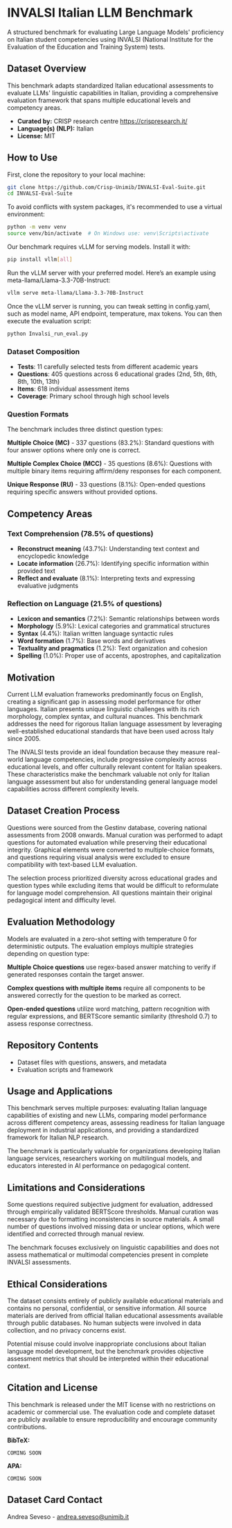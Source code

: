 # INVALSI Italian LLM Benchmark

A structured benchmark for evaluating Large Language Models' proficiency on Italian student competencies using INVALSI (National Institute for the Evaluation of the Education and Training System) tests.

## Dataset Overview

This benchmark adapts standardized Italian educational assessments to evaluate LLMs' linguistic capabilities in Italian, providing a comprehensive evaluation framework that spans multiple educational levels and competency areas.

- **Curated by:** CRISP research centre https://crispresearch.it/
- **Language(s) (NLP):** Italian
- **License:** MIT

## How to Use

First, clone the repository to your local machine:

```bash
git clone https://github.com/Crisp-Unimib/INVALSI-Eval-Suite.git
cd INVALSI-Eval-Suite
```

To avoid conflicts with system packages, it's recommended to use a virtual environment:

```bash
python -m venv venv
source venv/bin/activate  # On Windows use: venv\Scripts\activate
```

Our benchmark requires vLLM for serving models. Install it with:

```bash
pip install vllm[all]
```

Run the vLLM server with your preferred model. Here’s an example using meta-llama/Llama-3.3-70B-Instruct:

```bash
vllm serve meta-llama/Llama-3.3-70B-Instruct
```

Once the vLLM server is running, you can tweak setting in config.yaml, such as model name, API endpoint, temperature, max tokens.
You can then execute the evaluation script:

```bash
python Invalsi_run_eval.py
```

### Dataset Composition

- **Tests**: 11 carefully selected tests from different academic years
- **Questions**: 405 questions across 6 educational grades (2nd, 5th, 6th, 8th, 10th, 13th)
- **Items**: 618 individual assessment items
- **Coverage**: Primary school through high school levels

### Question Formats

The benchmark includes three distinct question types:

**Multiple Choice (MC)** - 337 questions (83.2%): Standard questions with four answer options where only one is correct.

**Multiple Complex Choice (MCC)** - 35 questions (8.6%): Questions with multiple binary items requiring affirm/deny responses for each component.

**Unique Response (RU)** - 33 questions (8.1%): Open-ended questions requiring specific answers without provided options.

## Competency Areas

### Text Comprehension (78.5% of questions)

- **Reconstruct meaning** (43.7%): Understanding text context and encyclopedic knowledge
- **Locate information** (26.7%): Identifying specific information within provided text
- **Reflect and evaluate** (8.1%): Interpreting texts and expressing evaluative judgments

### Reflection on Language (21.5% of questions)

- **Lexicon and semantics** (7.2%): Semantic relationships between words
- **Morphology** (5.9%): Lexical categories and grammatical structures
- **Syntax** (4.4%): Italian written language syntactic rules
- **Word formation** (1.7%): Base words and derivatives
- **Textuality and pragmatics** (1.2%): Text organization and cohesion
- **Spelling** (1.0%): Proper use of accents, apostrophes, and capitalization

## Motivation

Current LLM evaluation frameworks predominantly focus on English, creating a significant gap in assessing model performance for other languages. Italian presents unique linguistic challenges with its rich morphology, complex syntax, and cultural nuances. This benchmark addresses the need for rigorous Italian language assessment by leveraging well-established educational standards that have been used across Italy since 2005.

The INVALSI tests provide an ideal foundation because they measure real-world language competencies, include progressive complexity across educational levels, and offer culturally relevant content for Italian speakers. These characteristics make the benchmark valuable not only for Italian language assessment but also for understanding general language model capabilities across different complexity levels.

## Dataset Creation Process

Questions were sourced from the Gestinv database, covering national assessments from 2008 onwards. Manual curation was performed to adapt questions for automated evaluation while preserving their educational integrity. Graphical elements were converted to multiple-choice formats, and questions requiring visual analysis were excluded to ensure compatibility with text-based LLM evaluation.

The selection process prioritized diversity across educational grades and question types while excluding items that would be difficult to reformulate for language model comprehension. All questions maintain their original pedagogical intent and difficulty level.

## Evaluation Methodology

Models are evaluated in a zero-shot setting with temperature 0 for deterministic outputs. The evaluation employs multiple strategies depending on question type:

**Multiple Choice questions** use regex-based answer matching to verify if generated responses contain the target answer.

**Complex questions with multiple items** require all components to be answered correctly for the question to be marked as correct.

**Open-ended questions** utilize word matching, pattern recognition with regular expressions, and BERTScore semantic similarity (threshold 0.7) to assess response correctness.

## Repository Contents

- Dataset files with questions, answers, and metadata
- Evaluation scripts and framework

## Usage and Applications

This benchmark serves multiple purposes: evaluating Italian language capabilities of existing and new LLMs, comparing model performance across different competency areas, assessing readiness for Italian language deployment in industrial applications, and providing a standardized framework for Italian NLP research.

The benchmark is particularly valuable for organizations developing Italian language services, researchers working on multilingual models, and educators interested in AI performance on pedagogical content.

## Limitations and Considerations

Some questions required subjective judgment for evaluation, addressed through empirically validated BERTScore thresholds. Manual curation was necessary due to formatting inconsistencies in source materials. A small number of questions involved missing data or unclear options, which were identified and corrected through manual review.

The benchmark focuses exclusively on linguistic capabilities and does not assess mathematical or multimodal competencies present in complete INVALSI assessments.

## Ethical Considerations

The dataset consists entirely of publicly available educational materials and contains no personal, confidential, or sensitive information. All source materials are derived from official Italian educational assessments available through public databases. No human subjects were involved in data collection, and no privacy concerns exist.

Potential misuse could involve inappropriate conclusions about Italian language model development, but the benchmark provides objective assessment metrics that should be interpreted within their educational context.

## Citation and License

This benchmark is released under the MIT license with no restrictions on academic or commercial use. The evaluation code and complete dataset are publicly available to ensure reproducibility and encourage community contributions.

**BibTeX:**

```
COMING SOON
```

**APA:**

```
COMING SOON
```

## Dataset Card Contact

Andrea Seveso - andrea.seveso@unimib.it
